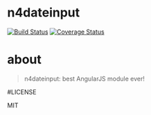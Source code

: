 # n4dateinput
[![Build Status](https://secure.travis-ci.org/N4Works/n4dateinput.png?branch=master)](https://travis-ci.org/N4Works/n4dateinput)
[![Coverage Status](https://coveralls.io/repos/N4Works/n4dateinput/badge.svg?branch=master&service=github)](https://coveralls.io/github/N4Works/n4dateinput?branch=master)

# about

> n4dateinput: best AngularJS module ever!

#LICENSE

MIT
